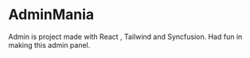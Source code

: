 # AdminMania
Admin is project made with React , Tailwind and  Syncfusion. Had fun in making this admin panel.
